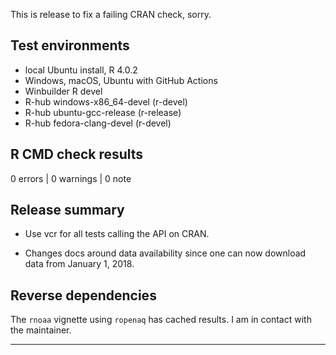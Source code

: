 This is release to fix a failing CRAN check, sorry.

## Test environments
* local Ubuntu install, R 4.0.2
* Windows, macOS, Ubuntu with GitHub Actions
* Winbuilder R devel
* R-hub windows-x86_64-devel (r-devel)
* R-hub ubuntu-gcc-release (r-release)
* R-hub fedora-clang-devel (r-devel)

## R CMD check results

0 errors | 0 warnings | 0 note

## Release summary

* Use vcr for all tests calling the API on CRAN.

* Changes docs around data availability since one can now download data from January 1, 2018.

## Reverse dependencies

The `rnoaa` vignette using `ropenaq` has cached results. I am in contact with the maintainer.

---


